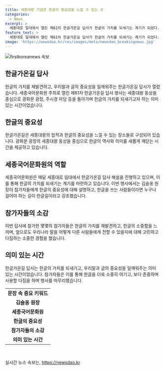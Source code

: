```yaml
---
title: 세종대왕 기념관 한글의 중요성을 느낄 수 있는 곳
categories:
  - News
excerpt: >
  세종대로 일대에서 열린 제61차 한글가온길 답사가 한글의 가치를 되새기는 계기가 되었다. 광화문 광장의 세종대왕 동상을 중심으로 한글의 표식을 찾아볼 수 있는 특별한 문화길인 한글가온길은 우리말과 글의 중요성을 일깨워주는 의미 있는 시간을 제공한다. 김슬옹 세종국어문화원장은 참가자들을 통해 한글의 소중함을 느끼면서, 한글을 더욱 사랑하고 지키기를 다짐했다. 참가자들은 김슬옹 원장의 설명을 통해 많은 것을 배우고, 한글의 의미를 깨달았다.
feature_text: >
  세종대로 일대에서 열린 제61차 한글가온길 답사가 한글의 가치를 되새기는 계기가 되었다. 광화문 광장의 세종대왕 동상을 중심으로 한글의 표식을 찾아볼 수 있는 특별한 문화길인 한글가온길은 우리말과 글의 중요성을 일깨워주는 의미 있는 시간을 제공한다. 김슬옹 세종국어문화원장은 참가자들을 통해 한글의 소중함을 느끼면서, 한글을 더욱 사랑하고 지키기를 다짐했다. 참가자들은 김슬옹 원장의 설명을 통해 많은 것을 배우고, 한글의 의미를 깨달았다.
image: 'https://newsdao.kr/res/images/meta/newsdao_breakingnews.jpg'
---
```


<p><img src="https://newsdao.kr/res/images/meta/newsdao_breakingnews.jpg" alt="firstkoreanews 속보" /></p>

<h2 data-ke-size="size26">한글가온길 답사</h2>

<p data-ke-size="size16">한글의 가치를 재발견하고, 우리말과 글의 중요성을 일깨워주는 한글가온길 답사가 열렸습니다. 세종국어문화원 주최로 열린 제61차 한글가온길 답사 행사는 세종대왕 동상을 중심으로 광화문 광장, 주시경 마당 등을 돌아가며 한글의 가치를 되새기고자 하는 의미 있는 시간이었습니다.</p>

<h2 data-ke-size="size24">한글의 중요성</h2>

<p data-ke-size="size16">한글가온길은 세종대왕의 업적과 한글의 중요성을 느낄 수 있는 장소들로 구성되어 있습니다. 광화문 광장의 세종대왕 동상을 중심으로 한글의 역사와 의미를 새롭게 깨닫는 시간을 제공하고 있습니다.</p>

<h2 data-ke-size="size24">세종국어문화원의 역할</h2>

<p data-ke-size="size16">세종국어문화원은 매달 세종대로 일대에서 한글가온길 답사 해설을 진행하고 있으며, 이를 통해 한글의 가치를 되새기는 계기를 마련하고 있습니다. 이번 행사에서는 김슬옹 원장이 참가자들에게 한글의 중요성에 대해 설명하고, 한글을 쓰는 사람들이라면 누구나 걸어야 하는 길이 한글길이라고 강조했습니다.</p>

<h2 data-ke-size="size24">참가자들의 소감</h2>

<p data-ke-size="size16">이번 답사에 참가한 몇몇의 참가자들은 한글의 가치를 재발견하고, 한글의 소중함을 느끼며, 앞으로도 우리나라 말을 어떻게 다른 사람들에게 전할 수 있을지에 대해 고민하고 다짐하는 소중한 경험을 했습니다.</p>

<h2 data-ke-size="size24">의미 있는 시간</h2>

<p data-ke-size="size16">한글가온길 답사는 한글의 가치를 되새기고, 우리말과 글의 중요성을 일깨워주는 의미 있는 시간이었습니다. 참가자들은 이를 통해 한글을 더욱 소중히 여기고, 보다 존중하며 사용할 다짐을 하며 행사를 마무리했습니다.</p>

<table>
    <tr>
        <td style="text-align: center; height: 17px;"><b>문장 속 중요 키워드</b></td>
    </tr>
    <tr>
        <td style="text-align: center; height: 17px;"><b>김슬옹 원장</b></td>
    </tr>
    <tr>
        <td style="text-align: center; height: 17px;"><b>세종국어문화원</b></td>
    </tr>
    <tr>
        <td style="text-align: center; height: 17px;"><b>한글의 중요성</b></td>
    </tr>
    <tr>
        <td style="text-align: center; height: 17px;"><b>참가자들의 소감</b></td>
    </tr>
    <tr>
        <td style="text-align: center; height: 17px;"><b>의미 있는 시간</b></td>
    </tr>
</table>

<p data-ke-size="size16">&nbsp;</p>
실시간 뉴스 속보는, <a href="https://newsdao.kr" rel="dofollow">https://newsdao.kr</a>


